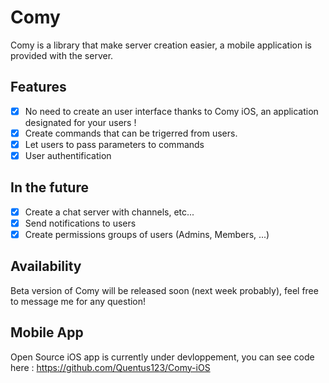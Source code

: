 # Comy
Comy is a library that make server creation easier, a mobile application is provided with the server.

## Features 

- [x] No need to create an user interface thanks to Comy iOS, an application designated for your users !
- [x] Create commands that can be trigerred from users.
- [x] Let users to pass parameters to commands
- [x] User authentification

## In the future

- [x] Create a chat server with channels, etc...
- [x] Send notifications to users
- [x] Create permissions groups of users (Admins, Members, ...)

## Availability
Beta version of Comy will be released soon (next week probably), feel free to message me for any question!

## Mobile App
Open Source iOS app is currently under devloppement, you can see code here : https://github.com/Quentus123/Comy-iOS
